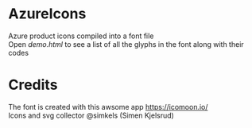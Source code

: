 # AzureIcons
Azure product icons compiled into a font file</br>
Open *demo.html* to see a list of all the glyphs in the font along with their codes

# Credits
The font is created with this awsome app https://icomoon.io/<br>
Icons and svg collector @simkels (Simen Kjelsrud)
